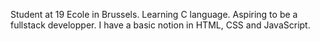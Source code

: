 Student at 19 Ecole in Brussels.
Learning C language. 
Aspiring to be a fullstack developper.
I have a basic notion in HTML, CSS and JavaScript.
